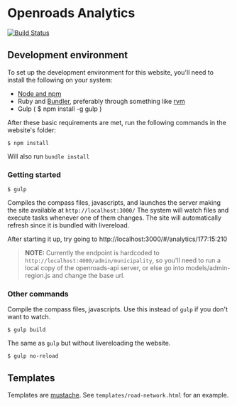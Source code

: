 # Openroads Analytics
[![Build Status](https://magnum.travis-ci.com/opengovt/openroads-analytics.svg?token=d4tUG3NhuWNZYSxWndVL&branch=master)](https://magnum.travis-ci.com/opengovt/openroads-analytics)

## Development environment
To set up the development environment for this website, you'll need to install the following on your system:

- [Node and npm](http://nodejs.org/)
- Ruby and [Bundler](http://bundler.io/), preferably through something like [rvm](https://rvm.io/)
- Gulp ( $ npm install -g gulp )

After these basic requirements are met, run the following commands in the website's folder:
```
$ npm install
```
Will also run `bundle install`

### Getting started

```
$ gulp
```
Compiles the compass files, javascripts, and launches the server making the site available at `http://localhost:3000/`
The system will watch files and execute tasks whenever one of them changes.
The site will automatically refresh since it is bundled with livereload.

After starting it up, try going to http://localhost:3000/#/analytics/177:15:210

> **NOTE:** Currently the endpoint is hardcoded to `http://localhost:4000/admin/municipality`, so
you'll need to run a local copy of the openroads-api server, or else go into models/admin-region.js and
change the base url.

### Other commands
Compile the compass files, javascripts. Use this instead of ```gulp``` if you don't want to watch.
```
$ gulp build
```

The same as `gulp` but without livereloading the website.
```
$ gulp no-reload
```

## Templates

Templates are [mustache](https://github.com/janl/mustache.js).  See `templates/road-network.html` for
an example.